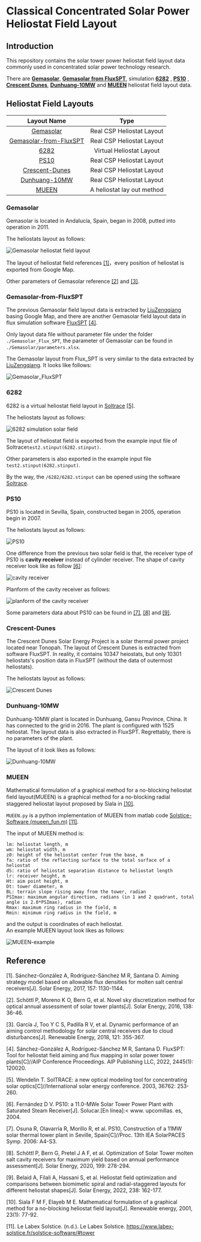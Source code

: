 # Classical Concentrated Solar Power Heliostat Field Layout

## Introduction
This repository contains the solar tower power heliostat field layout data commonly used in concentrated solar power technology research.

There are [**Gemasolar**](#Gemasolar), [**Gemasolar from FluxSPT**](#Gemasolar-from-FluxSPT), simulation [**6282**](#6282)  , [**PS10**](#PS10) , [**Crescent Dunes**](#Crescent-Dunes), [**Dunhuang-10MW**](#Dunhuang-10MW) and [**MUEEN**](#MUEEN) heliostat field layout data.


## Heliostat Field Layouts

|Layout Name|Type|
|:-:|:-:|
|[Gemasolar](#Gemasolar)|Real CSP Heliostat Layout|
|[Gemasolar-from-FluxSPT](#Gemasolar-from-FluxSPT)|Real CSP Heliostat Layout|
|[6282](#6282)|Virtual Heliostat Layout|
|[PS10](#PS10)|Real CSP Heliostat Layout|
|[Crescent-Dunes](#Crescent-Dunes)|Real CSP Heliostat Layout|
|[Dunhuang-10MW](#Dunhuang-10MW)|Real CSP Heliostat Layout|
|[MUEEN](#MUEEN)|A heliostat lay out method|


### Gemasolar  

Gemasolar is located in Andalucía, Spain, began in 2008, putted into operation in 2011.

The heliostats layout as follows:

![Gemasolar heliostat field layout](./Gemasolar/layout.png)



The layout of heliostat field references [[1]](#reference)，every position of heliostat is exported from Google Map.

Other parameters of Gemasolar  reference [[2]](#reference) and [[3]](#reference).  



### Gemasolar-from-FluxSPT

The previous Gemasolar field layout data is extracted by [LiuZengqiang](https://github.com/LiuZengqiang) basing Google Map, and there are another Gemasolar field layout data in flux simulation software [FluxSPT](https://ise.uc3m.es/research/solar-energy/fluxspt/) [[4]](#reference).

Only layout data file without parameter file under the folder ``./Gemasolar_Flux_SPT``, the parameter of Gemasolar can be found in ``./Gemasolar/parameters.xlsx``.

The Gemasolar layout from Flux_SPT is very similar to the data extracted by [LiuZengqiang](https://github.com/LiuZengqiang). It looks like follows:

![Gemasolar_FluxSPT](./Gemasolar_FluxSPT/layout.png)



### 6282

6282 is a virtual heliostat field layout in [Soltrace](https://www.nrel.gov/csp/soltrace.html) [[5]](#reference).

The heliostats layout as follows:

![6282 simulation solar field](./6282/layout.png)

The layout of heliostat field is exported from the  example input file of Soltrace``test2.stinput(6282.stinput)``.

Other parameters is also exported in the example input file ``test2.stinput(6282.stinput)``.

By the way, the ``/6282/6282.stinput`` can be opened using the software [Soltrace](https://www.nrel.gov/csp/soltrace.html).



### PS10

PS10 is located in Sevilla, Spain, constructed began in 2005, operation begin in 2007.

The heliostats layout as follows:

![PS10](./PS10/layout.png)

One difference from the previous two solar field is that, the receiver type of PS10 is **cavity receiver** instead of cylinder receiver. The shape of cavity receiver look like as follow [[6]](#reference):

![cavity receiver](./PS10/cavity_receiver.png)

Planform of the cavity receiver as follows:

![planform of the cavity receiver](./PS10/cavity_receiver_outline.png)

Some parameters data about PS10 can be found in [[7]](#reference), [[8]](#reference) and [[9]](#reference).



### Crescent-Dunes

The Crescent Dunes Solar Energy Project is a solar thermal power project located near Tonopah. The layout of Crescent Dunes is extracted from software FluxSPT. In reality, it contains 10347 heiostats, but only 10301 heliostats's position data in FluxSPT (without the data of outermost heliostats).  

The heliostats layout as follows:

![Crescent Dunes](./CrescentDunes/layout.png)



### Dunhuang-10MW

Dunhuang-10MW plant is located in Dunhuang, Gansu Province, China. It has connected to the grid in 2016. The plant is configured with 1525 heliostat. The layout data is also extracted in FluxSPT. Regrettably, there is no parameters of the plant.

The layout of it look likes as follows:

![Dunhuang-10MW](./Dunhuang_10MW/layout.png)

### MUEEN  
Mathematical formulation of a graphical method for a no-blocking heliostat ﬁeld layout(MUEEN) is a graphical method for a no-blocking radial staggered heliostat layout proposed by Siala in [[10]](#reference). 

``MUEEN.py`` is a python implementation of MUEEN from matlab code [Solstice-Software (mueen_fun.m)](https://www.labex-solstice.fr/solstice-software/#tower) [[11]](#reference).  

The input of MUEEN method is:
```
lm: heliostat length, m
wm: heliostat width, m
z0: height of the heliostat center from the base, m
fa: ratio of the reflecting surface to the total surface of a heliostat
dS: ratio of heliostat separation distance to heliostat length
lr: receiver height, m
Ht: aim point height, m
Dt: tower diameter, m
BL: terrain slope rising away from the tower, radian
PSImax: maximum angular direction, radians (in 1 and 2 quadrant, total angle is 2.0*PSImax), radian
Rmax: maximum ring radius in the field, m
Rmin: minimum ring radius in the field, m
```

and the output is coordinates of each heliostat.  
An example MUEEN layout look likes as follows:  

![MUEEN-example](./MUEEN/layout.png)

## Reference

[1]. Sánchez-González A, Rodríguez-Sánchez M R, Santana D. Aiming strategy model based on allowable flux densities for molten salt central receivers[J]. Solar Energy, 2017, 157: 1130-1144.

[2]. Schöttl P, Moreno K O, Bern G, et al. Novel sky discretization method for optical annual assessment of solar tower plants[J]. Solar Energy, 2016, 138: 36-46.

[3]. García J, Too Y C S, Padilla R V, et al. Dynamic performance of an aiming control methodology for solar central receivers due to cloud disturbances[J]. Renewable Energy, 2018, 121: 355-367.

[4]. Sánchez-González A, Rodríguez-Sánchez M R, Santana D. FluxSPT: Tool for heliostat field aiming and flux mapping in solar power tower plants[C]//AIP Conference Proceedings. AIP Publishing LLC, 2022, 2445(1): 120020.

[5]. Wendelin T. SolTRACE: a new optical modeling tool for concentrating solar optics[C]//International solar energy conference. 2003, 36762: 253-260.

[6]. Fernández D V. PS10: a 11.0-MWe Solar Tower Power Plant with Saturated Steam Receiver[J]. Solucar.[En línea]:< www. upcomillas. es, 2004.

[7]. Osuna R, Olavarría R, Morillo R, et al. PS10, Construction of a 11MW solar thermal tower plant in Seville, Spain[C]//Proc. 13th IEA SolarPACES Symp. 2006: A4-S3.

[8]. Schöttl P, Bern G, Pretel J A F, et al. Optimization of Solar Tower molten salt cavity receivers for maximum yield based on annual performance assessment[J]. Solar Energy, 2020, 199: 278-294.

[9]. Belaid A, Filali A, Hassani S, et al. Heliostat field optimization and comparisons between biomimetic spiral and radial-staggered layouts for different heliostat shapes[J]. Solar Energy, 2022, 238: 162-177.

[10]. Siala F M F, Elayeb M E. Mathematical formulation of a graphical method for a no-blocking heliostat field layout[J]. Renewable energy, 2001, 23(1): 77-92.

[11]. Le Labex Solstice. (n.d.). Le Labex Solstice. https://www.labex-solstice.fr/solstice-software/#tower